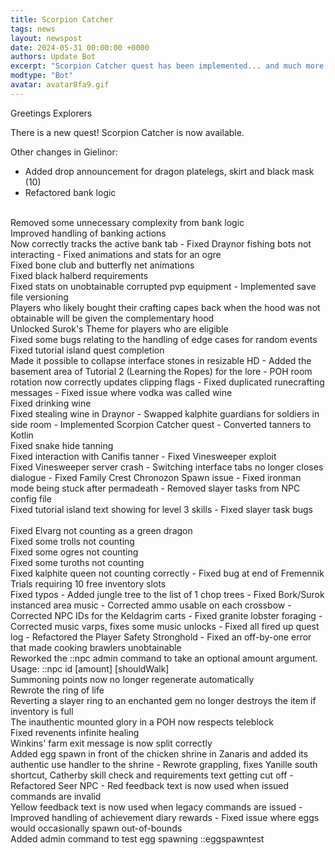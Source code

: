 ```yaml
---
title: Scorpion Catcher
tags: news
layout: newspost
date: 2024-05-31 00:00:00 +0000
authors: Update Bot
excerpt: "Scorpion Catcher quest has been implemented... and much more..."
modtype: "Bot"
avatar: avatar8fa9.gif
---
```

Greetings Explorers

There is a new quest! Scorpion Catcher is now available.

Other changes in Gielinor:


- Added drop announcement for dragon platelegs, skirt and black mask (10)
- Refactored bank logic<br />
<br />
Removed some unnecessary complexity from bank logic<br />
Improved handling of banking actions<br />
Now correctly tracks the active bank tab
- Fixed Draynor fishing bots not interacting
- Fixed animations and stats for an ogre<br />
Fixed bone club and butterfly net animations<br />
Fixed black halberd requirements<br />
Fixed stats on unobtainable corrupted pvp equipment
- Implemented save file versioning<br />
Players who likely bought their crafting capes back when the hood was not obtainable will be given the complementary hood<br />
Unlocked Surok's Theme for players who are eligible<br />
Fixed some bugs relating to the handling of edge cases for random events<br />
Fixed tutorial island quest completion<br />
Made it possible to collapse interface stones in resizable HD
- Added the basement area of Tutorial 2 (Learning the Ropes) for the lore
- POH room rotation now correctly updates clipping flags
- Fixed duplicated runecrafting messages
- Fixed issue where vodka was called wine<br />
Fixed drinking wine<br />
Fixed stealing wine in Draynor
- Swapped kalphite guardians for soldiers in side room
- Implemented Scorpion Catcher quest
- Converted tanners to Kotlin<br />
Fixed snake hide tanning<br />
Fixed interaction with Canifis tanner
- Fixed Vinesweeper exploit<br />
Fixed Vinesweeper server crash
- Switching interface tabs no longer closes dialogue
- Fixed Family Crest Chronozon Spawn issue
- Fixed ironman mode being stuck after permadeath
- Removed slayer tasks from NPC config file<br />
Fixed tutorial island text showing for level 3 skills
- Fixed slayer task bugs<br />
<br />
Fixed Elvarg not counting as a green dragon<br />
Fixed some trolls not counting<br />
Fixed some ogres not counting<br />
Fixed some turoths not counting<br />
Fixed kalphite queen not counting correctly
- Fixed bug at end of Fremennik Trials requiring 10 free inventory slots<br />
Fixed typos
- Added jungle tree to the list of 1 chop trees
- Fixed Bork/Surok instanced area music
- Corrected ammo usable on each crossbow
- Corrected NPC IDs for the Keldagrim carts
- Fixed granite lobster foraging
- Corrected music varps, fixes some music unlocks
- Fixed all fired up quest log
- Refactored the Player Safety Stronghold
- Fixed an off-by-one error that made cooking brawlers unobtainable<br />
Reworked the ::npc admin command to take an optional amount argument. Usage: ::npc id [amount] [shouldWalk]<br />
Summoning points now no longer regenerate automatically<br />
Rewrote the ring of life<br />
Reverting a slayer ring to an enchanted gem no longer destroys the item if inventory is full<br />
The inauthentic mounted glory in a POH now respects teleblock<br />
Fixed revenents infinite healing<br />
Winkins' farm exit message is now split correctly<br />
Added egg spawn in front of the chicken shrine in Zanaris and added its authentic use handler to the shrine
- Rewrote grappling, fixes Yanille south shortcut, Catherby skill check and requirements text getting cut off
- Refactored Seer NPC
- Red feedback text is now used when issued commands are invalid<br />
Yellow feedback text is now used when legacy commands are issued
- Improved handling of achievement diary rewards
- Fixed issue where eggs would occasionally spawn out-of-bounds<br />
Added admin command to test egg spawning ::eggspawntest

